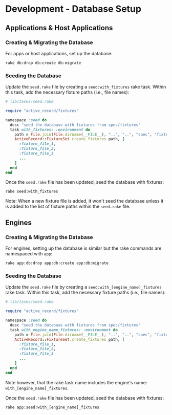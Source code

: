 # Development - Database Setup

## Applications & Host Applications

### Creating & Migrating the Database

For apps or host applications, set up the database:
```
rake db:drop db:create db:migrate
```

### Seeding the Database

Update the ```seed.rake``` file by creating a ```seed:with_fixtures``` rake task.  Within this task, add the necessary fixture paths (i.e., file names):

```ruby
# lib/tasks/seed.rake

require "active_record/fixtures"

namespace :seed do
  desc "seed the database with fixtures from spec/fixtures"
  task with_fixtures: :environment do
    path = File.join(File.dirname(__FILE__), "..", "..", "spec", "fixtures")
    ActiveRecord::FixtureSet.create_fixtures path, [
      :fixture_file_1,
      :fixture_file_2,
      :fixture_file_3
      ...
    ]
  end
end
```

Once the ```seed.rake``` file has been updated, seed the database with fixtures:
```
rake seed:with_fixtures
```

Note: When a new fixture file is added, it won't seed the database unless it is added to the list of fixture paths within the ```seed.rake``` file.

## Engines

### Creating & Migrating the Database

For engines, setting up the database is similar but the rake commands are namespaced with ```app```:
```
rake app:db:drop app:db:create app:db:migrate
```
### Seeding the Database

Update the ```seed.rake``` file by creating a ```seed:with_[engine_name]_fixtures``` rake task.  Within this task, add the necessary fixture paths (i.e., file names):

```ruby
# lib/tasks/seed.rake

require "active_record/fixtures"

namespace :seed do
  desc "seed the database with fixtures from spec/fixtures"
  task with_engine_name_fixtures: :environment do
    path = File.join(File.dirname(__FILE__), "..", "..", "spec", "fixtures")
    ActiveRecord::FixtureSet.create_fixtures path, [
      :fixture_file_1,
      :fixture_file_2,
      :fixture_file_3
      ...
    ]
  end
end
```

Note however, that the rake task name includes the engine's name: ```with_[engine_name]_fixtures```.

Once the ```seed.rake``` file has been updated, seed the database with fixtures:

```
rake app:seed:with_[engine_name]_fixtures
```